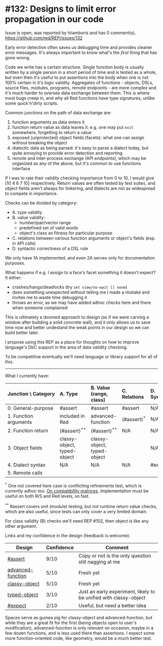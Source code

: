 
#132: Designs to limit error propagation in our code
================================================================================
Issue is open, was reported by hiiamboris and has 0 comment(s).
<https://github.com/red/REP/issues/132>

Early error detection often saves us debugging time and provides cleaner error messages. It's always important to know what's the _first_ thing that has gone wrong.

Code we write has a certain structure. Single function body is usually written by a single person in a short period of time and is tested as a whole, but even then it's useful to put assertions into the body when one is not 100% certain in it's logic validity. Aggregates of functions - objects, DSLs, source files, modules, programs, remote endpoints - are more complex and it's much harder to oversee data exchange between them. This is where most bugs creep in, and why all Red functions have type signatures, unlike some quick'n'dirty scripts.

Common junctions on the path of data exchange are:
1. function arguments as data enters it
2. function return value as data leaves it: e.g. one may put `exit` somewhere, forgetting to return a value
3. exposed (unprotected) object fields (facets): what one can assign without breaking the object
4. dialectic data as being parsed: it's easy to parse a dialect today, but quite annoying to provide error detection and reporting
5. remote and inter-process exchange (API endpoints), which may be organized as any of the above, but it's common to use functions interface

If I was to rate their validity checking importance from 0 to 10, I would give [10 4 6 7 10] respectively. Return values are often tested by test suites, and object fields aren't always for tinkering, and dialects are not as widespread to compete in importance.

Checks can be divided by category:
- A. type validity
- B. value validity:
	- number/pair/vector range
	- predefined set of valid words
	- object's class as fitness for particular purpose
- C. relations between various function arguments or object's fields (esp. in API calls) 
- D. syntactic correctness of a DSL rule

We only have 1A implemented, and even 2A serves only for documentation purposes.

What happens if e.g. I assign to a face's facet something it doesn't expect? It either:
- crashes/hangs/deadlocks (try `set view/no-wait [] none`)
- does something unexpected without telling me I made a mistake and invites me to waste time debugging it
- throws an error, as we may have added adhoc checks here and there when someone complained

This is ultimately a doomed approach to design (as if we were carving a window after building a solid concrete wall), and it only allows us to save time now and better undestand the weak points in our design so we can build better later. 

I propose using this REP as a place for thoughts on how to improve language's DbC support in the area of data validity checking.

To be competitive eventually we'll need language or library support for all of this.

---

What I currently have:

| Junction&nbsp;\\&nbsp;Category   | A. Type   | B. Value (range, class) | C. Relations | D. Syntax |
|:--|:-|:-|:-|:-|
| 0. General-purpose    | #assert         | #assert           | #assert | N/A |
| 1. Function arguments | included in Red | advanced-function | (#assert)<sup>*</sup> | N/A |
| 2. Function return    | (#assert)<sup>**</sup> | (#assert)<sup>**</sup> | N/A     | N/A |
| 3. Object fields      | classy-object, typed-object | classy-object, typed-object |         | N/A |
| 4. Dialect syntax     | N/A             | N/A               | N/A     | #expect |
| 5. Remote calls       |                 |                   |         |     |

<sup>*</sup> One not covered here case is conflicting refinements test, which is currently adhoc too. [On compatibility matrices](https://github.com/red/red/wiki/%5BPROP%5D-Series-evolution#rccm-example). Implementation must be useful on both R/S and Red levels, so fast.

<sup>**</sup> #assert covers unit (module) testing, but not runtime return value checks, which are also useful, since tests can only cover a very limited domain.

For class validity (B) checks we'll need REP #102, then object is like any other argument.

Links and my confidence in the design (feedback is welcome):

| Design | Confidence | Comment |
|-|-|-|
| [#assert](https://codeberg.org/hiiamboris/red-common/src/branch/master/assert.md) | 9/10 | Copy or not is the only question still nagging at me |
| [advanced-function](https://codeberg.org/hiiamboris/red-common/src/branch/master/advanced-function.red) | 5/10 | Fresh yet |
| [classy-object](https://codeberg.org/hiiamboris/red-common/src/branch/master/classy-object.red) | 5/10 | Fresh yet |
| [typed-object](https://codeberg.org/hiiamboris/red-common/src/branch/master/typed-object.red) | 3/10 | Just an early experiment, likely to be unified with classy-object |
| [#expect](https://codeberg.org/hiiamboris/red-spaces/src/commit/1181ddc096f2486909a38c96878eb8e001f1769f/auxi.red#L265-L277) | 2/10 | Useful, but need a better idea |

Spaces serve as guinea pig for classy-object and advanced-function, but while they are a great fit for the first (being objects open to user's modification), advanced-function is only relevant on occasion, maybe in a few dozen functions, and is less used there than assertions. I expect some more function-oriented code, like geometry, would be a much better test.




